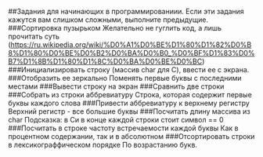 ##Задания для начинающих в программированиии. Если эти задания кажутся вам слишком сложными, выполните предыдущие.
###Сортировка пузырьком
Желательно не гуглить код, а лишь прочитать суть (https://ru.wikipedia.org/wiki/%D0%A1%D0%BE%D1%80%D1%82%D0%B8%D1%80%D0%BE%D0%B2%D0%BA%D0%B0_%D0%BF%D1%83%D0%B7%D1%8B%D1%80%D1%8C%D0%BA%D0%BE%D0%BC)
###Инициализировать строку (массив char для C), ввести ее с экрана.
###Отобразить ее зеркально
Поменять первые буквы с последними местами
###Вывести строку на экран
###Сравнить две строки
###Собрать из строки аббревиатуру
Строка, которая содержит первые буквы каждого слова
###Привести аббревиатуру к верхнему регистру
Верхний регистр - все большие буквы
###Посчитать длину массива из char
Подсказка: в Си в конце каждой строки стоит символ == 0
###Посчитать в строке частоту встречаемости каждой буквы
Как в процентном содержании, так и в абсолютном
###Отсортировать строки в лексикограффическом порядке
По возрастанию букв.
